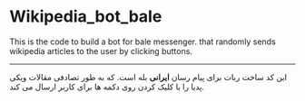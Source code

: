 # Wikipedia_bot_bale
This is the code to build a bot for bale messenger.
that randomly sends wikipedia articles to the user by clicking buttons.
_______________________________________________________________________
این کد ساخت ربات برای پیام رسان **ایرانی** بله است.
که به طور تصادفی مقالات ویکی پدیا را با کلیک کردن روی دکمه ها برای کاربر ارسال می کند.
